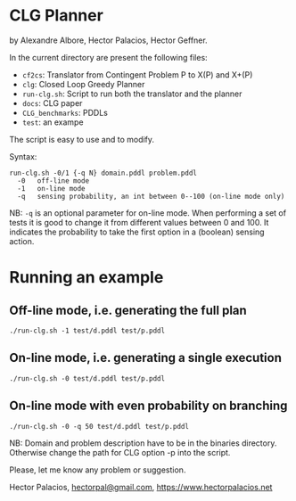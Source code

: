 # CLG Planner
by Alexandre Albore, Hector Palacios, Hector Geffner.

In the current directory are present the following files:
- `cf2cs`: Translator from Contingent Problem P to X(P) and X+(P)
- `clg`: Closed Loop Greedy Planner
- `run-clg.sh`: Script to run both the translator and the planner
- `docs`: CLG paper
- `CLG_benchmarks`: PDDLs
- `test`: an exampe

The script is easy to use and to modify.

Syntax:
```
run-clg.sh -0/1 {-q N} domain.pddl problem.pddl
  -0   off-line mode
  -1   on-line mode
  -q   sensing probability, an int between 0--100 (on-line mode only)
```

NB: `-q` is an optional parameter for on-line mode.
  When performing a set of tests it is good to change it from different values between 0 and 100.
  It indicates the probability to take the first option in a (boolean) sensing action.

# Running an example

## Off-line mode, i.e. generating the full plan
```
./run-clg.sh -1 test/d.pddl test/p.pddl
```

## On-line mode, i.e. generating a single execution
```
./run-clg.sh -0 test/d.pddl test/p.pddl
```

## On-line mode with even probability on branching
```
./run-clg.sh -0 -q 50 test/d.pddl test/p.pddl
```

NB: Domain and problem description have to be in the binaries directory.
   Otherwise change the path for CLG option -p into the script.

Please, let me know any problem or suggestion.

Hector Palacios, hectorpal@gmail.com, <https://www.hectorpalacios.net>
